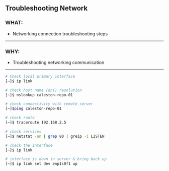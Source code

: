 ## Troubleshooting Network ##

### WHAT: ###

- Networking connection troubleshooting steps
---

### WHY: ###
- Troubleshooting networking communication
---

```bash
# Check local primary interface
[~]$ ip link

# check host name (dns) resolution
[~]$ nslookup caleston-repo-01

# check connectivity with remote server
[~]$ping caleston-repo-01

# check route
[~]$ traceroute 192.168.2.5

# check services
[~]$ netstat -an | grep 80 | greip -i LISTEN

# check the interface
[~]$ ip link

# interface is down in server & bring back up
[~]$ ip link set dev enp1s0f1 up

```


